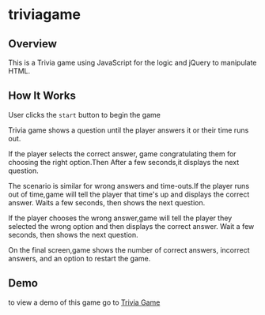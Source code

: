 # triviagame


## Overview

 This is a Trivia game using JavaScript for the logic and jQuery to manipulate HTML.

 ## How It Works

 User clicks the `start` button to begin the game

 Trivia game  shows a question until the player answers it or their time runs out.

 If the player selects the correct answer, game congratulating them for choosing the right option.Then After a few seconds,it displays the next question.

 The scenario is similar for wrong answers and time-outs.If the player runs out of time,game will tell the player that time's up and displays the correct answer. Waits a few seconds, then shows the next question.

 If the player chooses the wrong answer,game will tell the player they selected the wrong option and then displays the correct answer. Wait a few seconds, then shows the next question.

 On the final screen,game shows the number of correct answers, incorrect answers, and an option to restart the game.

 ## Demo

 to view a demo of this game go to [Trivia Game](https://milucf.github.io/triviagame)

